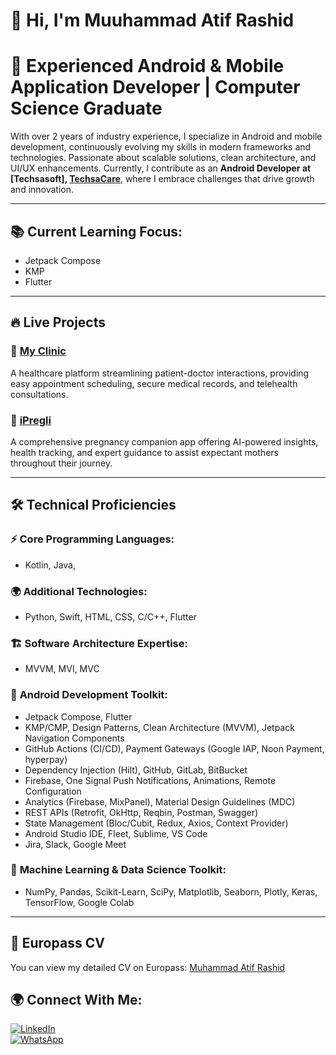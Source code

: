 # 👋 Hi, I'm Muuhammad Atif Rashid  

# 🚀 Experienced Android & Mobile Application Developer | Computer Science Graduate

With over 2 years of industry experience, I specialize in Android and mobile development, continuously evolving my skills in modern frameworks and technologies. Passionate about scalable solutions, clean architecture, and UI/UX enhancements. Currently, I contribute as an **Android Developer at [Techsasoft], [TechsaCare](https://techsacare.com)**, where I embrace challenges that drive growth and innovation.

---

## 📚 Current Learning Focus:
- Jetpack Compose
- KMP
- Flutter

---

## 🔥 Live Projects

### 🎯 **[My Clinic](https://play.google.com/store/apps/details?id=com.myclinic.ksa&hl=en)**
A healthcare platform streamlining patient-doctor interactions, providing easy appointment scheduling, secure medical records, and telehealth consultations.

### 🤰 **[iPregli](https://play.google.com/store/apps/details?id=com.techsasoft.pregli&hl=en)**
A comprehensive pregnancy companion app offering AI-powered insights, health tracking, and expert guidance to assist expectant mothers throughout their journey.

---

## 🛠️ Technical Proficiencies

### ⚡ **Core Programming Languages:**
- Kotlin, Java,

### 🌍 **Additional Technologies:**
- Python, Swift, HTML, CSS, C/C++, Flutter

### 🏗 **Software Architecture Expertise:**
- MVVM, MVI, MVC

### 📌 **Android Development Toolkit:**
- Jetpack Compose, Flutter
- KMP/CMP, Design Patterns, Clean Architecture (MVVM), Jetpack Navigation Components
- GitHub Actions (CI/CD), Payment Gateways (Google IAP, Noon Payment, hyperpay)
- Dependency Injection (Hilt), GitHub, GitLab, BitBucket
- Firebase, One Signal Push Notifications, Animations, Remote Configuration
- Analytics (Firebase, MixPanel), Material Design Guidelines (MDC)
- REST APIs (Retrofit, OkHttp, Reqbin, Postman, Swagger)
- State Management (Bloc/Cubit, Redux, Axios, Context Provider)
- Android Studio IDE, Fleet, Sublime, VS Code
- Jira, Slack, Google Meet

### 🧠 **Machine Learning & Data Science Toolkit:**
- NumPy, Pandas, Scikit-Learn, SciPy, Matplotlib, Seaborn, Plotly, Keras, TensorFlow, Google Colab

---
## 📄 Europass CV
You can view my detailed CV on Europass: [Muhammad Atif Rashid](https://europa.eu/europass/eportfolio/screen/profile?profileId=662f95ae96f03871ee680bc7&lang=en)

## 🌍 Connect With Me:
[![LinkedIn](https://img.shields.io/badge/LinkedIn-0077B5?style=for-the-badge&logo=linkedin&logoColor=white)](https://wa.me/03029548818)  
[![WhatsApp](https://img.shields.io/badge/WhatsApp-25D366?style=for-the-badge&logo=whatsapp&logoColor=white)](https://www.linkedin.com/in/muhammad-atif-rashid/)
